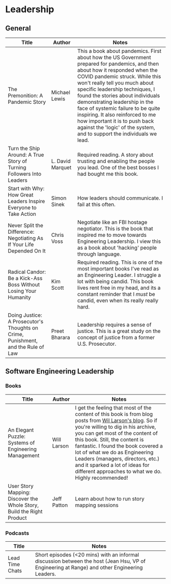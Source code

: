 # Leadership

## General

| Title | Author | Notes | 
| ----- | ------ | ----- | 
| The Premonition: A Pandemic Story | Michael Lewis | This a book about pandemics. First about how the US Government prepared for pandemics, and then about how it responded when the COVID pandemic struck. While this won't really tell you much about specific leadership techniques, I found the stories about individuals demonstrating leadership in the face of systemic failure to be quite inspiring. It also reinforced to me how important it is to push back against the 'logic' of the system, and to support the individuals we lead. |
| Turn the Ship Around: A True Story of Turning Followers Into Leaders | L. David Marquet | Required reading. A story about trusting and enabling the people you lead. One of the best bosses I had bought me this book. |
| Start with Why: How Great Leaders Inspire Everyone to Take Action | Simon Sinek | How leaders should communicate. I fail at this often. | 
| Never Split the Difference: Negotiating As If Your Life Depended On It | Chris Voss | Negotiate like an FBI hostage negotiator. This is the book that inspired me to move towards Engineering Leadership. I view this as a book about 'hacking' people through language. | 
| Radical Candor: Be a Kick-Ass Boss Without Losing Your Humanity | Kim Scott | Required reading. This is one of the most important books I've read as an Engineering Leader. I struggle a lot with being candid. This book lives rent free in my head, and its a constant reminder that I *must* be candid, even when its really really hard. |
| Doing Justice: A Prosecutor's Thoughts on Crime, Punishment, and the Rule of Law | Preet Bharara | Leadership requires a sense of justice. This is a great study on the concept of justice from a former U.S. Prosecutor. |


## Software Engineering Leadership

### Books

| Title | Author | Notes | 
| ----- | ------ | ----- | 
| An Elegant Puzzle: Systems of Engineering Management | Will Larson | I get the feeling that most of the content of this book is from blog posts from [Wil Larson's blog](https://lethain.com/). So if you're willing to dig in his archive, you can get most of the content of this book. Still, the content is fantastic. I found the book covered a lot of what we do as Engineering Leaders (managers, directors, etc.) and it sparked a lot of ideas for different approaches to what we do. Highly recommended! |
| User Story Mapping: Discover the Whole Story, Build the Right Product  | Jeff Patton | Learn about how to run story mapping sessions | 

### Podcasts
| Title | Notes | 
| ----- | ----- | 
| Lead Time Chats | Short episodes (<20 mins) with an informal discussion between the host (Jean Hsu, VP of Engineering at Range) and other Engineering Leaders. | 
